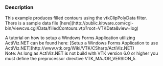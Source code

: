 ### Description
<p>This example produces filled contours using the vtkClipPolyData filter. There is a sample data file [here](http://public.kitware.com/cgi-bin/viewcvs.cgi/Data/filledContours.vtp?root=VTKData&view=log)</p>
A tutorial on how to setup a Windows Forms Application utilizing ActiViz.NET can be found here: [Setup a Windows Forms Application to use ActiViz.NET](http://www.vtk.org/Wiki/VTK/CSharp/ActiViz.NET)<br />
Note: As long as ActiViz.NET is not build with VTK version 6.0 or higher you must define the preprocessor directive VTK_MAJOR_VERSION_5.
